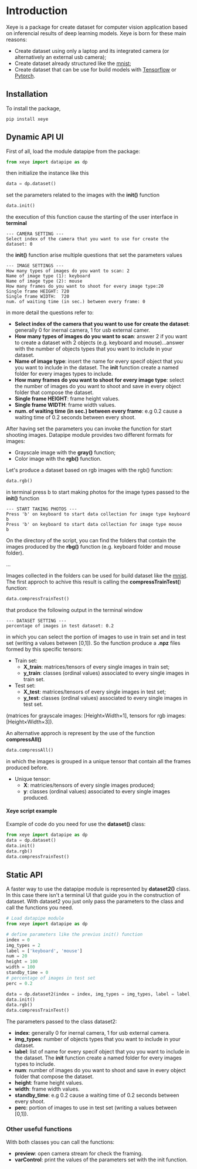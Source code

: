 # Introduction

Xeye is a package for create dataset for computer vision application based on inferencial results of deep learning models. Xeye is born for these main reasons:

* Create dataset using only a laptop and its integrated camera (or alternatively an external usb camera);
* Create dataset already structured like the [mnist](https://www.tensorflow.org/datasets/catalog/mnist);
* Create dataset that can be use for build models with [Tensorflow](https://www.tensorflow.org/) or [Pytorch](https://pytorch.org/).

## Installation

To install the package, 

```
pip install xeye
```

## Dynamic API UI

First of all, load the module datapipe from the package:

```python
from xeye import datapipe as dp
```

then initialize the instance like this 

```python
data = dp.dataset()
```
set the parameters related to the images with the **init()** function

```python
data.init()
```
the execution of this function cause the starting of the user interface in **terminal** 


```console
--- CAMERA SETTING ---
Select index of the camera that you want to use for create the dataset: 0
``` 

the **init()** function arise multiple questions that set the parameters values


```console
--- IMAGE SETTINGS ---
How many types of images do you want to scan: 2
Name of image type (1): keyboard
Name of image type (2): mouse
How many frames do you want to shoot for every image type:20
Single frame HEIGHT: 720
Single frame WIDTH:  720
num. of waiting time (in sec.) between every frame: 0
``` 

in more detail the questions refer to:

* **Select index of the camera that you want to use for create the dataset**: generally 0 for inernal camera, 1 for usb external camer.
* **How many types of images do you want to scan**: answer 2 if you want to create a dataset with 2 objects (e.g. keyboard and mouse)...answer with the number of objects types that you want to include in your dataset.
* **Name of image type**: insert the name for every specif object that you you want to include in the dataset. The **init** function create a named folder for every images types to include. 
* **How many frames do you want to shoot for every image type**: select the number of images do you want to shoot and save in every object folder that compose the dataset. 
* **Single frame HEIGHT**: frame height values.
* **Single frame WIDTH**: frame width values.
* **num. of waiting time (in sec.) between every frame**: e.g 0.2 cause a waiting time of 0.2 seconds between every shoot.

After having set the parameters you can invoke the function for start shooting images. Datapipe module provides two different formats for images:

* Grayscale image with the **gray()** function;
* Color image with the **rgb()** function.
  
Let's produce a dataset based on rgb images with the rgb() function:

```python
data.rgb()
```
in terminal press b to start making photos for the image types passed to the **init()** function 

```console
--- START TAKING PHOTOS ---
Press 'b' on keyboard to start data collection for image type keyboard
b
Press 'b' on keyboard to start data collection for image type mouse
b
``` 

On the directory of the script, you can find the folders that contain the images produced by the **rbg()** function (e.g. keyboard folder and mouse folder). 

$\dots$

Images collected in the folders can be used for build dataset like the [mnist](https://www.tensorflow.org/datasets/catalog/mnist). The first approch to achive this result is calling the **compressTrainTest(**) function:

```python
data.compressTrainTest()
```

that produce the following output in the terminal window 

```console
--- DATASET SETTING ---
percentage of images in test dataset: 0.2
``` 

in which you can select the portion of images to use in train set and in test set (writing a values between [0,1]). So the function produce a **.npz** files formed by this specific tensors:

* Train set:
  * **X_train**: matrices/tensors of every single images in train set;
  * **y_train**: classes (ordinal values) associated to every single images in train set.
* Test set:
  * **X_test**: matrices/tensors of every single images in test set;
  * **y_test**: classes (ordinal values) associated to every single images in test set.
  
(matrices for grayscale images: [Height$\times$Width$\times$1], tensors for rgb images:[Height$\times$Width$\times$3]).

An alternative approch is represent by the use of the function **compressAll()**

```python
data.compressAll()
```

in which the images is grouped in a unique tensor that contain all the frames produced before. 

* Unique tensor:
  * **X**: matricies/tensors of every single images produced;
  * **y**: classes (ordinal values) associated to every single images produced.


#### Xeye script example 

Example of code do you need for use the **dataset()** class:

```python
from xeye import datapipe as dp
data = dp.dataset()
data.init()
data.rgb()
data.compressTrainTest()
```

## Static API 
A faster way to use the datapipe module is represented by **dataset2()** class. In this case there isn't a terminal UI that guide you in the construction of dataset. With dataset2 you just only pass the parameters to the class and call the functions you need. 

```python
# Load datapipe module
from xeye import datapipe as dp

# define parameters like the previus init() function 
index = 0
img_types = 2
label = ['keyboard', 'mouse']
num = 20
height = 100
width = 100
standby_time = 0
# percentage of images in test set 
perc = 0.2

data = dp.dataset2(index = index, img_types = img_types, label = label, num = num, height = height, width = width, stand_by_time = standby_time, perc = perc)
data.init()
data.rgb()
data.compressTrainTest()
```

The parameters passed to the class dataset2:

* **index**: generally 0 for inernal camera, 1 for usb external camera.
* **img_types**: number of objects types that you want to include in your dataset.
* **label**: list of name for every specif object that you you want to include in the dataset. The **init** function create a named folder for every images types to include.
* **num**: number of images do you want to shoot and save in every object folder that compose the dataset. 
* **height**: frame height values.
* **width**: frame width values.
* **standby_time**: e.g 0.2 cause a waiting time of 0.2 seconds between every shoot.
* **perc**: portion of images to use in test set (writing a values between [0,1]).


### Other useful functions
With both classes you can call the functions: 

* **preview**: open camera stream for check the framing. 
* **varControl**: print the values of the parameters set with the init function. 